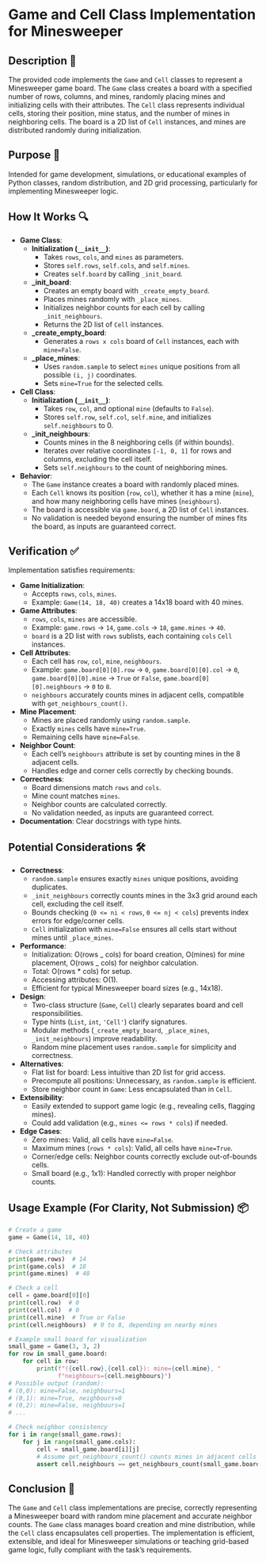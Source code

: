 # Game and Cell Class Implementation for Minesweeper

## Description 📝

The provided code implements the `Game` and `Cell` classes to represent a Minesweeper game board.
The `Game` class creates a board with a specified number of rows, columns, and mines, randomly placing mines and initializing cells with their attributes.
The `Cell` class represents individual cells, storing their position, mine status, and the number of mines in neighboring cells.
The board is a 2D list of `Cell` instances, and mines are distributed randomly during initialization.

## Purpose 🎯

Intended for game development, simulations, or educational examples of Python classes, random distribution, and 2D grid processing, particularly for implementing Minesweeper logic.

## How It Works 🔍

-   **Game Class**:
    -   **Initialization (`__init__`)**:
        -   Takes `rows`, `cols`, and `mines` as parameters.
        -   Stores `self.rows`, `self.cols`, and `self.mines`.
        -   Creates `self.board` by calling `_init_board`.
    -   **\_init_board**:
        -   Creates an empty board with `_create_empty_board`.
        -   Places mines randomly with `_place_mines`.
        -   Initializes neighbor counts for each cell by calling `_init_neighbours`.
        -   Returns the 2D list of `Cell` instances.
    -   **\_create_empty_board**:
        -   Generates a `rows x cols` board of `Cell` instances, each with `mine=False`.
    -   **\_place_mines**:
        -   Uses `random.sample` to select `mines` unique positions from all possible `(i, j)` coordinates.
        -   Sets `mine=True` for the selected cells.
-   **Cell Class**:
    -   **Initialization (`__init__`)**:
        -   Takes `row`, `col`, and optional `mine` (defaults to `False`).
        -   Stores `self.row`, `self.col`, `self.mine`, and initializes `self.neighbours` to 0.
    -   **\_init_neighbours**:
        -   Counts mines in the 8 neighboring cells (if within bounds).
        -   Iterates over relative coordinates `[-1, 0, 1]` for rows and columns, excluding the cell itself.
        -   Sets `self.neighbours` to the count of neighboring mines.
-   **Behavior**:
    -   The `Game` instance creates a board with randomly placed mines.
    -   Each `Cell` knows its position (`row`, `col`), whether it has a mine (`mine`), and how many neighboring cells have mines (`neighbours`).
    -   The board is accessible via `game.board`, a 2D list of `Cell` instances.
    -   No validation is needed beyond ensuring the number of mines fits the board, as inputs are guaranteed correct.

## Verification ✅

Implementation satisfies requirements:

-   **Game Initialization**:
    -   Accepts `rows`, `cols`, `mines`.
    -   Example: `Game(14, 18, 40)` creates a 14x18 board with 40 mines.
-   **Game Attributes**:
    -   `rows`, `cols`, `mines` are accessible.
    -   Example: `game.rows` → `14`, `game.cols` → `18`, `game.mines` → `40`.
    -   `board` is a 2D list with `rows` sublists, each containing `cols` `Cell` instances.
-   **Cell Attributes**:
    -   Each cell has `row`, `col`, `mine`, `neighbours`.
    -   Example: `game.board[0][0].row` → `0`, `game.board[0][0].col` → `0`, `game.board[0][0].mine` → `True` or `False`, `game.board[0][0].neighbours` → `0` to `8`.
    -   `neighbours` accurately counts mines in adjacent cells, compatible with `get_neighbours_count()`.
-   **Mine Placement**:
    -   Mines are placed randomly using `random.sample`.
    -   Exactly `mines` cells have `mine=True`.
    -   Remaining cells have `mine=False`.
-   **Neighbor Count**:
    -   Each cell’s `neighbours` attribute is set by counting mines in the 8 adjacent cells.
    -   Handles edge and corner cells correctly by checking bounds.
-   **Correctness**:
    -   Board dimensions match `rows` and `cols`.
    -   Mine count matches `mines`.
    -   Neighbor counts are calculated correctly.
    -   No validation needed, as inputs are guaranteed correct.
-   **Documentation**: Clear docstrings with type hints.

## Potential Considerations 🛠️

-   **Correctness**:
    -   `random.sample` ensures exactly `mines` unique positions, avoiding duplicates.
    -   `_init_neighbours` correctly counts mines in the 3x3 grid around each cell, excluding the cell itself.
    -   Bounds checking (`0 <= ni < rows`, `0 <= nj < cols`) prevents index errors for edge/corner cells.
    -   `Cell` initialization with `mine=False` ensures all cells start without mines until `_place_mines`.
-   **Performance**:
    -   Initialization: O(rows _ cols) for board creation, O(mines) for mine placement, O(rows _ cols) for neighbor calculation.
    -   Total: O(rows \* cols) for setup.
    -   Accessing attributes: O(1).
    -   Efficient for typical Minesweeper board sizes (e.g., 14x18).
-   **Design**:
    -   Two-class structure (`Game`, `Cell`) clearly separates board and cell responsibilities.
    -   Type hints (`List`, `int`, `'Cell'`) clarify signatures.
    -   Modular methods (`_create_empty_board`, `_place_mines`, `_init_neighbours`) improve readability.
    -   Random mine placement uses `random.sample` for simplicity and correctness.
-   **Alternatives**:
    -   Flat list for board: Less intuitive than 2D list for grid access.
    -   Precompute all positions: Unnecessary, as `random.sample` is efficient.
    -   Store neighbor count in `Game`: Less encapsulated than in `Cell`.
-   **Extensibility**:
    -   Easily extended to support game logic (e.g., revealing cells, flagging mines).
    -   Could add validation (e.g., `mines <= rows * cols`) if needed.
-   **Edge Cases**:
    -   Zero mines: Valid, all cells have `mine=False`.
    -   Maximum mines (`rows * cols`): Valid, all cells have `mine=True`.
    -   Corner/edge cells: Neighbor counts correctly exclude out-of-bounds cells.
    -   Small board (e.g., 1x1): Handled correctly with proper neighbor counts.

## Usage Example (For Clarity, Not Submission) 📦

```python
# Create a game
game = Game(14, 18, 40)

# Check attributes
print(game.rows)  # 14
print(game.cols)  # 18
print(game.mines)  # 40

# Check a cell
cell = game.board[0][0]
print(cell.row)  # 0
print(cell.col)  # 0
print(cell.mine)  # True or False
print(cell.neighbours)  # 0 to 8, depending on nearby mines

# Example small board for visualization
small_game = Game(3, 3, 2)
for row in small_game.board:
    for cell in row:
        print(f"({cell.row},{cell.col}): mine={cell.mine}, "
              f"neighbours={cell.neighbours}")
# Possible output (random):
# (0,0): mine=False, neighbours=1
# (0,1): mine=True, neighbours=0
# (0,2): mine=False, neighbours=1
# ...

# Check neighbor consistency
for i in range(small_game.rows):
    for j in range(small_game.cols):
        cell = small_game.board[i][j]
        # Assume get_neighbours_count() counts mines in adjacent cells
        assert cell.neighbours == get_neighbours_count(small_game.board, i, j)
```

## Conclusion 🚀

The `Game` and `Cell` class implementations are precise, correctly representing a Minesweeper board with random mine placement and accurate neighbor counts.
The `Game` class manages board creation and mine distribution, while the `Cell` class encapsulates cell properties.
The implementation is efficient, extensible, and ideal for Minesweeper simulations or teaching grid-based game logic, fully compliant with the task’s requirements.

